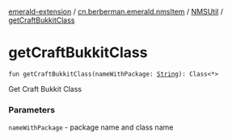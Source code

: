 [emerald-extension](../../index.md) / [cn.berberman.emerald.nmsItem](../index.md) / [NMSUtil](index.md) / [getCraftBukkitClass](.)

# getCraftBukkitClass

`fun getCraftBukkitClass(nameWithPackage: `[`String`](https://kotlinlang.org/api/latest/jvm/stdlib/kotlin/-string/index.html)`): Class<*>`

Get Craft Bukkit Class

### Parameters

`nameWithPackage` - package name and class name